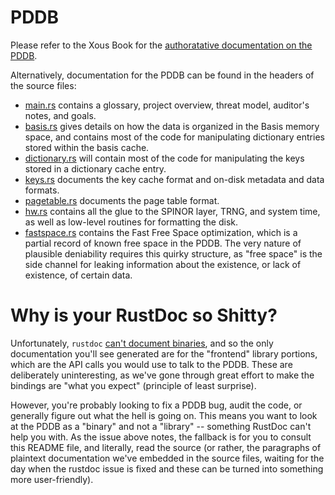 # PDDB

Please refer to the Xous Book for the [authoratative documentation on the PDDB](https://betrusted.io/xous-book/ch09-00-pddb-overview.html).

Alternatively, documentation for the PDDB can be found in the headers of the source files:

- [main.rs](src/main.rs) contains a glossary, project overview, threat model, auditor's notes, and goals.
- [basis.rs](src/backend/basis.rs) gives details on how the data is organized in
the Basis memory space, and contains most of the code for manipulating dictionary
entries stored within the basis cache.
- [dictionary.rs](src/backend/dictionary.rs) will contain most of the code for
manipulating the keys stored in a dictionary cache entry.
- [keys.rs](src/backend/keys.rs) documents the key cache format and on-disk metadata and data formats.
- [pagetable.rs](src/backend/pagetable.rs) documents the page table format.
- [hw.rs](src/backend/hw.rs) contains all the glue to the SPINOR layer, TRNG, and system time, as well as low-level
routines for formatting the disk.
- [fastspace.rs](src/backend/fastspace.rs) contains the Fast Free Space optimization, which
is a partial record of known free space in the PDDB. The very nature of plausible deniability
requires this quirky structure, as "free space" is the side channel for leaking information about
the existence, or lack of existence, of certain data.

# Why is your RustDoc so Shitty?

Unfortunately, `rustdoc` [can't document binaries](https://github.com/rust-lang/docs.rs/issues/238),
and so the only documentation you'll see generated are for the "frontend" library
portions, which are the API calls you would use to talk to the PDDB. These are
deliberately uninteresting, as we've gone through great effort to make
the bindings are "what you expect" (principle of least surprise).

However, you're probably looking to fix a PDDB bug, audit
the code, or generally figure out what the hell is going on. This means you want
to look at the PDDB as a "binary" and not a "library" -- something RustDoc can't
help you with. As the issue above notes, the fallback is for you to consult this README
file, and literally, read the source (or rather, the paragraphs of plaintext documentation
we've embedded in the source files, waiting for the day when the rustdoc issue is fixed
and these can be turned into something more user-friendly).
